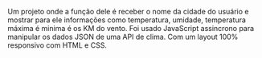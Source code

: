 Um projeto onde a função dele é receber o nome da cidade do usuário e mostrar para ele informações como temperatura, umidade, temperatura máxima é minima é os KM do vento. 
Foi usado JavaScript assincrono para manipular os dados JSON de uma API de clima.
Com um layout 100% responsivo com HTML e CSS.
